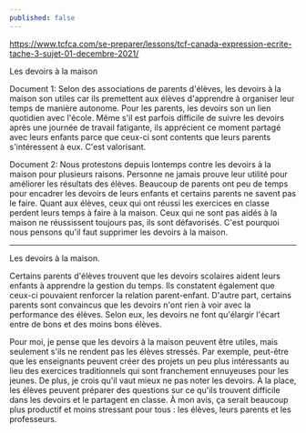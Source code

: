 ```yaml
---
published: false
---
```

https://www.tcfca.com/se-preparer/lessons/tcf-canada-expression-ecrite-tache-3-sujet-01-decembre-2021/

Les devoirs à la maison

Document 1: Selon des associations de parents d'élèves, les devoirs à la maison son utiles car ils premettent aux élèves d'apprendre à organiser leur temps de manière autonome. Pour les parents, les devoirs son un lien quotidien avec l'école. Même s'il est parfois difficile de suivre les devoirs après une journée de travail fatigante, ils apprécient ce moment partagé avec leurs enfants parce que ceux-ci sont contents que leurs parents s'intéressent à eux. C'est valorisant.

Document 2: Nous protestons depuis lontemps contre les devoirs à la maison pour plusieurs raisons. Personne ne jamais prouve leur utilité pour améliorer les résultats des élèves. Beaucoup de parents ont peu de temps pour encadrer les devoirs de leurs enfants et certains parents ne savent pas le faire. Quant aux élèves, ceux qui ont réussi les exercices en classe perdent leurs temps à faire à la maison. Ceux qui ne sont pas aidés à la maison ne réussissent toujours pas, ils sont défavorisés. C'est pourquoi nous pensons qu'il faut supprimer les devoirs à la maison.

---
Les devoirs à la maison.

Certains parents d'élèves trouvent que les devoirs scolaires aident leurs enfants à apprendre la gestion du temps. Ils constatent également que ceux-ci pouvaient renforcer la relation parent-enfant. D'autre part, certains parents sont convaincus que les devoirs n'ont rien à voir avec la performance des élèves. Selon eux, les devoirs ne font qu'élargir l'écart entre de bons et des moins bons élèves.

Pour moi, je pense que les devoirs à la maison peuvent être utiles, mais seulement s'ils ne rendent pas les élèves stressés. Par exemple, peut-être que les enseignants peuvent créer des projets un peu plus intéressants au lieu des exercices traditionnels qui sont franchement ennuyeuses pour les jeunes. De plus, je crois qu'il vaut mieux ne pas noter les devoirs. À la place, les élèves peuvent préparer des questions sur ce qu'ils trouvent difficile dans les devoirs et le partagent en classe. À mon avis, ça serait beaucoup plus productif et moins stressant pour tous : les élèves, leurs parents et les professeurs.
